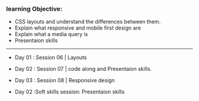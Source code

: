 ### learning Objective:
- CSS layouts and understand the differences between them.
- Explain what responsive and mobile first design are
- Explain what a media query is
- Presentaion skills

______________________________________________________________________________________

- Day 01 : Session 06 | Layouts

- Day 02 : Session 07 | code along and Presentaion skills.

- Day 03 : Session 08 | Responsive design
- Day 02 :Soft skills session: Presentaion skills
